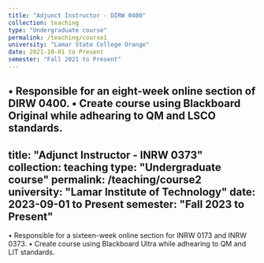 ```yaml
---
title: "Adjunct Instructor - DIRW 0400"
collection: teaching
type: "Undergraduate course"
permalink: /teaching/course1
university: "Lamar State College Orange"
date: 2021-10-01 to Present
semester: "Fall 2021 to Present"
---
```

•	Responsible for an eight-week online section of DIRW 0400.
•	Create course using Blackboard Original while adhearing to QM and LSCO standards.
---
title: "Adjunct Instructor - INRW 0373"
collection: teaching
type: "Undergraduate course"
permalink: /teaching/course2
university: "Lamar Institute of Technology"
date: 2023-09-01 to Present
semester: "Fall 2023 to Present"
---
•	Responsible for a sixteen-week online section for INRW 0173 and INRW 0373.
•	Create course using Blackboard Ultra while adhearing to QM and LIT standards.

